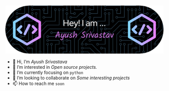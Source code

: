 ![Header](./github-header-image.png)
- 👋 Hi, I’m *Ayush Srivastava*
- 👀 I’m interested in *Open source projects.*
- 🌱 I’m currently focusing on `python`
- 💞️ I’m looking to collaborate on *Some interesting projects*
- 📫 How to reach me `soon`
